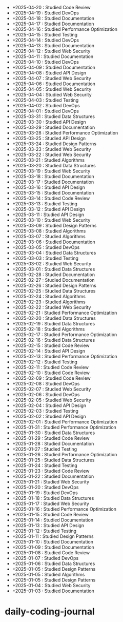 - +2025-04-20 : Studied Code Review
- +2025-04-19 : Studied DevOps
- +2025-04-18 : Studied Documentation
- +2025-04-17 : Studied Documentation
- +2025-04-16 : Studied Performance Optimization
- +2025-04-15 : Studied Testing
- +2025-04-14 : Studied DevOps
- +2025-04-13 : Studied Documentation
- +2025-04-12 : Studied Web Security
- +2025-04-11 : Studied Documentation
- +2025-04-10 : Studied DevOps
- +2025-04-09 : Studied Documentation
- +2025-04-08 : Studied API Design
- +2025-04-07 : Studied Web Security
- +2025-04-06 : Studied Documentation
- +2025-04-05 : Studied Web Security
- +2025-04-04 : Studied Web Security
- +2025-04-03 : Studied Testing
- +2025-04-02 : Studied DevOps
- +2025-04-01 : Studied DevOps
- +2025-03-31 : Studied Data Structures
- +2025-03-30 : Studied API Design
- +2025-03-29 : Studied Documentation
- +2025-03-28 : Studied Performance Optimization
- +2025-03-25 : Studied API Design
- +2025-03-24 : Studied Design Patterns
- +2025-03-23 : Studied Web Security
- +2025-03-22 : Studied Web Security
- +2025-03-21 : Studied Algorithms
- +2025-03-20 : Studied Data Structures
- +2025-03-19 : Studied Web Security
- +2025-03-18 : Studied Documentation
- +2025-03-17 : Studied Documentation
- +2025-03-16 : Studied API Design
- +2025-03-15 : Studied Documentation
- +2025-03-14 : Studied Code Review
- +2025-03-13 : Studied Testing
- +2025-03-12 : Studied API Design
- +2025-03-11 : Studied API Design
- +2025-03-10 : Studied Web Security
- +2025-03-09 : Studied Design Patterns
- +2025-03-08 : Studied Algorithms
- +2025-03-07 : Studied Algorithms
- +2025-03-06 : Studied Documentation
- +2025-03-05 : Studied DevOps
- +2025-03-04 : Studied Data Structures
- +2025-03-03 : Studied Testing
- +2025-03-02 : Studied Web Security
- +2025-03-01 : Studied Data Structures
- +2025-02-28 : Studied Documentation
- +2025-02-27 : Studied Documentation
- +2025-02-26 : Studied Design Patterns
- +2025-02-25 : Studied Data Structures
- +2025-02-24 : Studied Algorithms
- +2025-02-23 : Studied Algorithms
- +2025-02-22 : Studied Web Security
- +2025-02-21 : Studied Performance Optimization
- +2025-02-20 : Studied Data Structures
- +2025-02-19 : Studied Data Structures
- +2025-02-18 : Studied Algorithms
- +2025-02-17 : Studied Performance Optimization
- +2025-02-16 : Studied Data Structures
- +2025-02-15 : Studied Code Review
- +2025-02-14 : Studied API Design
- +2025-02-13 : Studied Performance Optimization
- +2025-02-12 : Studied Testing
- +2025-02-11 : Studied Code Review
- +2025-02-10 : Studied Code Review
- +2025-02-09 : Studied Code Review
- +2025-02-08 : Studied DevOps
- +2025-02-07 : Studied Web Security
- +2025-02-06 : Studied DevOps
- +2025-02-05 : Studied Web Security
- +2025-02-04 : Studied API Design
- +2025-02-03 : Studied Testing
- +2025-02-02 : Studied API Design
- +2025-02-01 : Studied Performance Optimization
- +2025-01-31 : Studied Performance Optimization
- +2025-01-30 : Studied Data Structures
- +2025-01-29 : Studied Code Review
- +2025-01-28 : Studied Documentation
- +2025-01-27 : Studied Testing
- +2025-01-26 : Studied Performance Optimization
- +2025-01-25 : Studied Data Structures
- +2025-01-24 : Studied Testing
- +2025-01-23 : Studied Code Review
- +2025-01-22 : Studied Documentation
- +2025-01-21 : Studied Web Security
- +2025-01-20 : Studied DevOps
- +2025-01-19 : Studied DevOps
- +2025-01-18 : Studied Data Structures
- +2025-01-17 : Studied Web Security
- +2025-01-16 : Studied Performance Optimization
- +2025-01-15 : Studied Code Review
- +2025-01-14 : Studied Documentation
- +2025-01-13 : Studied API Design
- +2025-01-12 : Studied Testing
- +2025-01-11 : Studied Design Patterns
- +2025-01-10 : Studied Documentation
- +2025-01-09 : Studied Documentation
- +2025-01-08 : Studied Code Review
- +2025-01-07 : Studied DevOps
- +2025-01-06 : Studied Data Structures
- +2025-01-05 : Studied Design Patterns
- +2025-01-05 : Studied Algorithms
- +2025-01-05 : Studied Design Patterns
- +2025-01-04 : Studied Web Security
- +2025-01-03 : Studied Documentation
# daily-coding-journal
